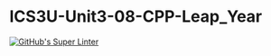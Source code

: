 # ICS3U-Unit3-08-CPP-Leap_Year

[![GitHub's Super Linter](https://github.com/liam-fletcher1/ICS3U-Unit3-08-CPP-Leap_Year/workflows/GitHub's%20Super%20Linter/badge.svg)](https://github.com/liam-fletcher1/ICS3U-Unit3-08-CPP-Leap_Year/actions)
